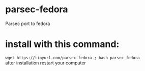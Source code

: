 # parsec-fedora
Parsec port to fedora  
# install with this command:
`wget https://tinyurl.com/parsec-fedora ; bash parsec-fedora`  
after installation restart your computer
